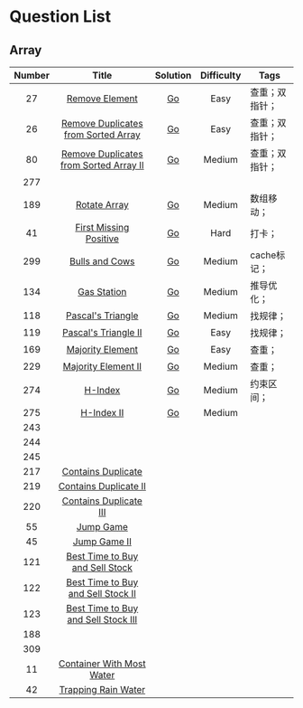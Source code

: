 # Question List

## Array

| Number | Title | Solution | Difficulty | Tags |
|  :--:  | :--:  |   :--:   |    :--:    |    ----    |
| 27  | [Remove Element](https://leetcode-cn.com/problems/remove-element/) |   [Go](./array/0027.Remove-Element.md)   |   Easy        | 查重；双指针； |
| 26  | [Remove Duplicates from Sorted Array](https://leetcode-cn.com/problems/remove-duplicates-from-sorted-array/) | [Go](.\array\0026.Remove-Duplicates.md) |   Easy        | 查重；双指针； |
|  80 | [Remove Duplicates from Sorted Array II](https://leetcode-cn.com/problems/remove-duplicates-from-sorted-array-ii/) | [Go](.\array\0080.Remove-Duplicates-from-Sorted-Array-II.md) |   Medium        | 查重；双指针； |
|  277 |   |          |         |         |
|  189 | [Rotate Array](https://leetcode-cn.com/problems/rotate-array/) |   [Go](./array/0189.Rotate-Array.md)   |   Medium        | 数组移动； |
|  41 | [First Missing Positive](https://leetcode-cn.com/problems/first-missing-positive/) | [Go](./array/0041.First-Missing-Positive.md) |   Hard        | 打卡； |
| 299 | [Bulls and Cows](https://leetcode-cn.com/problems/bulls-and-cows/) |[Go](./array/0299.Bulls-and-Cows.md)| Medium | cache标记； |
| 134 | [Gas Station](https://leetcode-cn.com/problems/gas-station/) |[Go](./array/0134.Gas-Station.md)| Medium | 推导优化； |
| 118 | [Pascal's Triangle](https://leetcode-cn.com/problems/pascals-triangle/) |[Go](./array/0118.Pascal's-Triangle.md)| Medium | 找规律； |
| 119 | [Pascal's Triangle II](https://leetcode-cn.com/problems/pascals-triangle-ii/) |[Go](./array/0119.Pascal's-Triangle-II.md)| Easy | 找规律； |
| 169 | [Majority Element](https://leetcode-cn.com/problems/majority-element/) |[Go](./array/0169.Majority-Element.md)| Easy | 查重； |
| 229 | [Majority Element II](https://leetcode-cn.com/problems/majority-element-ii/) |[Go](./array/0229.Majority-Element-II.md)| Medium | 查重； |
| 274 | [H-Index](https://leetcode-cn.com/problems/h-index/) |[Go](./array/0274.H-Index.md)| Medium | 约束区间； |
| 275 | [H-Index II](https://leetcode-cn.com/problems/h-index-ii/) |[Go](./array/0275.H-Index-II.md)| Medium |  |
| 243 |  ||  |  |
| 244 |  ||  |  |
| 245 |  ||  |  |
| 217 | [Contains Duplicate](https://leetcode-cn.com/problems/contains-duplicate/) ||  |  |
| 219 | [Contains Duplicate II](https://leetcode-cn.com/problems/contains-duplicate-ii/) ||  |  |
| 220 | [Contains Duplicate III](https://leetcode-cn.com/problems/contains-duplicate-iii/) || | |
| 55 | [Jump Game](https://leetcode-cn.com/problems/jump-game/) || | |
| 45 | [ Jump Game II](https://leetcode-cn.com/problems/jump-game-ii/) || | |
| 121 | [Best Time to Buy and Sell Stock](https://leetcode-cn.com/problems/best-time-to-buy-and-sell-stock/) || | |
| 122 | [Best Time to Buy and Sell Stock II](https://leetcode-cn.com/problems/best-time-to-buy-and-sell-stock-ii/) || | |
| 123 | [Best Time to Buy and Sell Stock III](https://leetcode-cn.com/problems/best-time-to-buy-and-sell-stock-iii/) || | |
| 188 |  || | |
| 309 |  || | |
| 11 | [ Container With Most Water](https://leetcode-cn.com/problems/container-with-most-water/) || | |
| 42 | [Trapping Rain Water](https://leetcode-cn.com/problems/trapping-rain-water/) || | |



